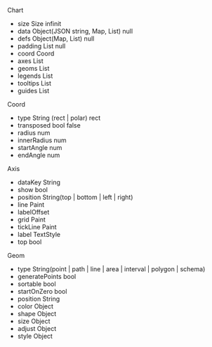 Chart

- size  Size infinit
- data  Object(JSON string, Map, List)  null
- defs  Object(Map, List)  null
- padding  List  null
- coord  Coord
- axes  List<Axis>
- geoms  List<Geoms>
- legends  List<Legend>
- tooltips  List<Tooltips>
- guides  List<Guide>



Coord

- type String (rect | polar)  rect
- transposed  bool  false
- radius  num  
- innerRadius  num
- startAngle  num
- endAngle  num



Axis

- dataKey  String
- show  bool
- position  String(top | bottom | left | right)
- line  Paint
- labelOffset
- grid  Paint
- tickLine  Paint
- label  TextStyle
- top  bool



Geom

- type  String(point | path | line | area | interval | polygon | schema)
- generatePoints  bool
- sortable  bool
- startOnZero  bool
- position  String
- color  Object
- shape  Object
- size  Object
- adjust  Object
- style  Object